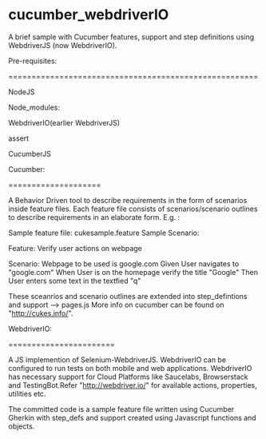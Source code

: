 cucumber_webdriverIO
====================

 
 A brief sample with Cucumber features, support and step definitions using WebdriverJS (now WebdriverIO). 
 
 
 Pre-requisites: 
 
 ======================================================
 
 
 NodeJS
 
 
 Node_modules: 
 
 
  WebdriverIO(earlier WebdriverJS)
  
  
  assert
  
  
  CucumberJS
  
  
  
 Cucumber:
 
 
 ====================
 
 
 
 A Behavior Driven tool to describe requirements in the form of scenarios inside feature files.
 Each feature file consists of scenarios/scenario outlines to describe requirements in an elaborate form.
 E.g. : 
 
 Sample feature file: cukesample.feature
 Sample Scenario: 
 
 Feature: Verify user actions on webpage 
 
 Scenario: Webpage to be used is google.com
 Given User navigates to "google.com"
 When User is on the homepage verify the title "Google"
 Then User enters some text in the textfied "q"

These sceanrios and scenario outlines are extended into step_defintions and support --> pages.js
 More info on cucumber can be found on "http://cukes.info/". 
 
 WebdriverIO: 
 
 =======================
 
 
 A JS implemention of Selenium-WebdriverJS. WebdriverIO can be configured to run tests on both mobile 
 and web applications. WebdriverIO has necessary support for Cloud Platforms like Saucelabs, Browserstack and TestingBot.Refer "http://webdriver.io/" for available actions, properties, utilities etc.
 
 The committed code is a sample feature file written using Cucumber Gherkin with step_defs and support created using
 Javascript functions and objects.
 
